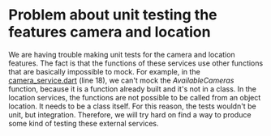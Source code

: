 # Problem about unit testing the features camera and location

  We are having trouble making unit tests for the camera and location features. The fact is that the functions of these services use other functions that are basically impossible to mock.
  For example, in the [camera_service.dart](src/green_go/lib/controller/camera/camera_service.dart) (line 18), we can't mock the *AvailableCameras* function, because it is a function already built and it's not in a class.
  In the location services, the functions are not possible to be called from an object location. It needs to be a class itself.
  For this reason, the tests wouldn't be unit, but integration. Therefore, we will try hard on find a way to produce some kind of testing these external services.

